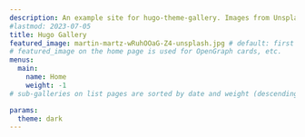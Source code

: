 ```yaml
---
description: An example site for hugo-theme-gallery. Images from Unsplash.
#lastmod: 2023-07-05
title: Hugo Gallery
featured_image: martin-martz-wRuhOOaG-Z4-unsplash.jpg # default: first image in this directory
# featured_image on the home page is used for OpenGraph cards, etc.
menus:
  main:
    name: Home
    weight: -1
# sub-galleries on list pages are sorted by date and weight (descending)

params:
  theme: dark
---
```

